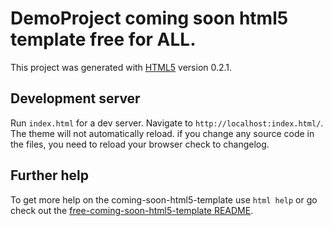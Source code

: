 # DemoProject coming soon html5 template free for ALL.

This project was generated with [HTML5](https://github.com/toatikbd/free-coming-soon-html5-template) version 0.2.1.

## Development server

Run `index.html` for a dev server. Navigate to `http://localhost:index.html/`. The theme will not automatically reload. if you change any source code in the files, you need to reload your browser check to changelog.

## Further help

To get more help on the coming-soon-html5-template use `html help` or go check out the [free-coming-soon-html5-template README](https://github.com/toatikbd/free-coming-soon-html5-template/blob/master/README.md).

